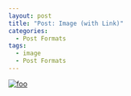 ```yaml
---
layout: post
title: "Post: Image (with Link)"
categories:
  - Post Formats
tags:
  - image
  - Post Formats
---
```


[![foo](https://farm5.staticflickr.com/4073/4939853213_33ffc0290b_b.jpg)](https://flic.kr/p/8ww3fZ)
